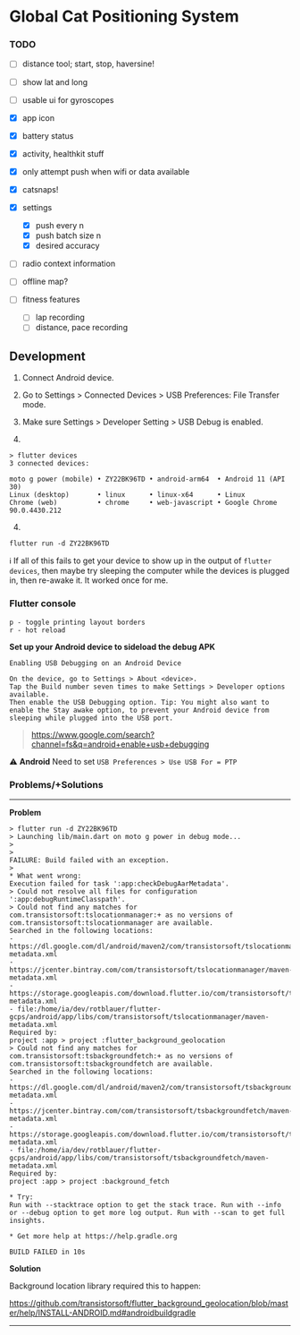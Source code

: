 # Global Cat Positioning System

<!-- <img src="./assets/icon/catdroid-icon.png" width='20%' height='20%' style="border-radius: 50%" align='right'/> -->

### TODO

- [ ] distance tool; start, stop, haversine!
- [ ] show lat and long
- [ ] usable ui for gyroscopes

- [x] app icon
- [x] battery status
- [x] activity, healthkit stuff
- [x] only attempt push when wifi or data available
- [x] catsnaps!
- [x] settings
  - [x] push every n
  - [x] push batch size n
  - [x] desired accuracy
- [ ] radio context information
- [ ] offline map?
- [ ] fitness features
  - [ ] lap recording
  - [ ] distance, pace recording

## Development

1. Connect Android device.
2. Go to Settings > Connected Devices > USB Preferences: File Transfer mode.
3. Make sure Settings > Developer Setting > USB Debug is enabled.

4. 

```
> flutter devices
3 connected devices:

moto g power (mobile) • ZY22BK96TD • android-arm64  • Android 11 (API 30)
Linux (desktop)       • linux      • linux-x64      • Linux
Chrome (web)          • chrome     • web-javascript • Google Chrome 90.0.4430.212
```

4.
```
flutter run -d ZY22BK96TD
```

:information_source: If all of this fails to get your device to show up
in the output of `flutter devices`, then maybe try sleeping the computer
while the devices is plugged in, then re-awake it. It worked once for me.

### Flutter console

```
p - toggle printing layout borders
r - hot reload
```

__Set up your Android device to sideload the debug APK__

```
Enabling USB Debugging on an Android Device

On the device, go to Settings > About <device>.
Tap the Build number seven times to make Settings > Developer options available.
Then enable the USB Debugging option. Tip: You might also want to enable the Stay awake option, to prevent your Android device from sleeping while plugged into the USB port.
```
> https://www.google.com/search?channel=fs&q=android+enable+usb+debugging

:warning: __Android__ Need to set `USB Preferences > Use USB For = PTP`


### Problems/+Solutions

---

__Problem__

```
> flutter run -d ZY22BK96TD                                                                                                                                                                                                                                                       
> Launching lib/main.dart on moto g power in debug mode...                                                                                                                                                                                                                          
>                                                                                                                                                                                                                                                                                   
>                                                                                                                                                                                                                                                                                   FAILURE: Build failed with an exception.                                                                                                                                                                                                                                          
>                                                                                                                                                                                                                                                                                                                                                                                                                                                                                                                                                                     
* What went wrong:                                                                                                                                                                                                                                                                
Execution failed for task ':app:checkDebugAarMetadata'.
> Could not resolve all files for configuration ':app:debugRuntimeClasspath'.
> Could not find any matches for com.transistorsoft:tslocationmanager:+ as no versions of com.transistorsoft:tslocationmanager are available.
Searched in the following locations:
- https://dl.google.com/dl/android/maven2/com/transistorsoft/tslocationmanager/maven-metadata.xml
- https://jcenter.bintray.com/com/transistorsoft/tslocationmanager/maven-metadata.xml
- https://storage.googleapis.com/download.flutter.io/com/transistorsoft/tslocationmanager/maven-metadata.xml
- file:/home/ia/dev/rotblauer/flutter-gcps/android/app/libs/com/transistorsoft/tslocationmanager/maven-metadata.xml
Required by:
project :app > project :flutter_background_geolocation
> Could not find any matches for com.transistorsoft:tsbackgroundfetch:+ as no versions of com.transistorsoft:tsbackgroundfetch are available.
Searched in the following locations:
- https://dl.google.com/dl/android/maven2/com/transistorsoft/tsbackgroundfetch/maven-metadata.xml
- https://jcenter.bintray.com/com/transistorsoft/tsbackgroundfetch/maven-metadata.xml
- https://storage.googleapis.com/download.flutter.io/com/transistorsoft/tsbackgroundfetch/maven-metadata.xml
- file:/home/ia/dev/rotblauer/flutter-gcps/android/app/libs/com/transistorsoft/tsbackgroundfetch/maven-metadata.xml
Required by:
project :app > project :background_fetch

* Try:
Run with --stacktrace option to get the stack trace. Run with --info or --debug option to get more log output. Run with --scan to get full insights.

* Get more help at https://help.gradle.org

BUILD FAILED in 10s
```

__Solution__

Background location library required this to happen:

https://github.com/transistorsoft/flutter_background_geolocation/blob/master/help/INSTALL-ANDROID.md#androidbuildgradle

---
